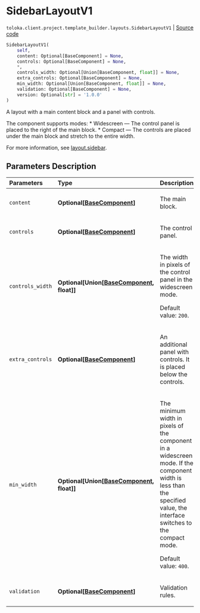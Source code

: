 # SidebarLayoutV1
`toloka.client.project.template_builder.layouts.SidebarLayoutV1` | [Source code](https://github.com/Toloka/toloka-kit/blob/v1.2.1/src/client/project/template_builder/layouts.py#L145)

```python
SidebarLayoutV1(
    self,
    content: Optional[BaseComponent] = None,
    controls: Optional[BaseComponent] = None,
    *,
    controls_width: Optional[Union[BaseComponent, float]] = None,
    extra_controls: Optional[BaseComponent] = None,
    min_width: Optional[Union[BaseComponent, float]] = None,
    validation: Optional[BaseComponent] = None,
    version: Optional[str] = '1.0.0'
)
```

A layout with a main content block and a panel with controls.


The component supports modes:
    * Widescreen — The control panel is placed to the right of the main block.
    * Compact — The controls are placed under the main block and stretch to the entire width.

For more information, see [layout.sidebar](https://toloka.ai/docs/template-builder/reference/layout.sidebar).

## Parameters Description

| Parameters | Type | Description |
| :----------| :----| :-----------|
`content`|**Optional\[[BaseComponent](toloka.client.project.template_builder.base.BaseComponent.md)\]**|<p>The main block.</p>
`controls`|**Optional\[[BaseComponent](toloka.client.project.template_builder.base.BaseComponent.md)\]**|<p>The control panel.</p>
`controls_width`|**Optional\[Union\[[BaseComponent](toloka.client.project.template_builder.base.BaseComponent.md), float\]\]**|<p>The width in pixels of the control panel in the widescreen mode. </p><p>Default value: `200`.</p>
`extra_controls`|**Optional\[[BaseComponent](toloka.client.project.template_builder.base.BaseComponent.md)\]**|<p>An additional panel with controls. It is placed below the controls.</p>
`min_width`|**Optional\[Union\[[BaseComponent](toloka.client.project.template_builder.base.BaseComponent.md), float\]\]**|<p>The minimum width in pixels of the component in a widescreen mode. If the component width is less than the specified value, the interface switches to the compact mode. </p><p>Default value: `400`.</p>
`validation`|**Optional\[[BaseComponent](toloka.client.project.template_builder.base.BaseComponent.md)\]**|<p>Validation rules.</p>
